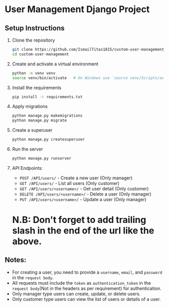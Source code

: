 # User Management Django Project

## Setup Instructions

1. Clone the repository
   ```bash
   git clone https://github.com/IsmailTitas1815/custom-user-management.git
   cd custom-user-management
   ```

2. Create and activate a virtual environment
   ```bash
   python -m venv venv
   source venv/bin/activate   # On Windows use `source venv/Scripts/activate`
   ```

3. Install the requirements
   ```bash
   pip install -r requirements.txt
   ```

4. Apply migrations
   ```bash
   python manage.py makemigrations
   python manage.py migrate
   ```

5. Create a superuser
   ```bash
   python manage.py createsuperuser
   ```

6. Run the server
   ```bash
   python manage.py runserver
   ```

7. API Endpoints:
   
   - `POST /API/users/` - Create a new user (Only manager)
   - `GET /API/users/` - List all users (Only customer)
   - `GET /API/users/<username>/` - Get user detail (Only customer)
   - `DELETE /API/users/<username>/` - Delete a user (Only manager)
   - `PUT /API/users/<username>/` - Update a user (Only manager)

   # N.B: Don't forget to add trailing slash in the end of the url like the above.

## Notes:
- For creating a user, you need to provide a `username`, `email`, and `password` in the `request body`.
- All requests must include the `token` as `authentication_token` in the `request body`(Not in the headers as per requirement) for authentication.
- Only manager type users can create, update, or delete users.
- Only customer type users can view the list of users or details of a user.
